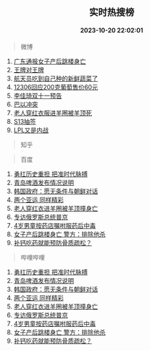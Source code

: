 <div align="center"><h2>实时热搜榜</h2><h4>2023-10-20 22:02:01</h4></div>

> 微博  

1. [广东通报女子产后跳楼身亡](https://s.weibo.com/weibo?q=%23%E5%B9%BF%E4%B8%9C%E9%80%9A%E6%8A%A5%E5%A5%B3%E5%AD%90%E4%BA%A7%E5%90%8E%E8%B7%B3%E6%A5%BC%E8%BA%AB%E4%BA%A1%23&t=31&band_rank=1&Refer=top)<br />
2. [王牌对王牌](https://s.weibo.com/weibo?q=%E7%8E%8B%E7%89%8C%E5%AF%B9%E7%8E%8B%E7%89%8C&t=31&band_rank=2&Refer=top)<br />
3. [航天员吃到自己种的新鲜蔬菜了](https://s.weibo.com/weibo?q=%23%E8%88%AA%E5%A4%A9%E5%91%98%E5%90%83%E5%88%B0%E8%87%AA%E5%B7%B1%E7%A7%8D%E7%9A%84%E6%96%B0%E9%B2%9C%E8%94%AC%E8%8F%9C%E4%BA%86%23&t=31&band_rank=3&Refer=top)<br />
4. [12306回应200克葡萄售价60元](https://s.weibo.com/weibo?q=%2312306%E5%9B%9E%E5%BA%94200%E5%85%8B%E8%91%A1%E8%90%84%E5%94%AE%E4%BB%B760%E5%85%83%23&t=31&band_rank=4&Refer=top)<br />
5. [李佳琦双十一预告](https://s.weibo.com/weibo?q=%E6%9D%8E%E4%BD%B3%E7%90%A6%E5%8F%8C%E5%8D%81%E4%B8%80%E9%A2%84%E5%91%8A&t=31&band_rank=5&Refer=top)<br />
6. [巴以冲突](https://s.weibo.com/weibo?q=%23%E5%B7%B4%E4%BB%A5%E5%86%B2%E7%AA%81%23&t=31&band_rank=6&Refer=top)<br />
7. [老人穿红衣服进羊圈被羊顶死](https://s.weibo.com/weibo?q=%23%E8%80%81%E4%BA%BA%E7%A9%BF%E7%BA%A2%E8%A1%A3%E6%9C%8D%E8%BF%9B%E7%BE%8A%E5%9C%88%E8%A2%AB%E7%BE%8A%E9%A1%B6%E6%AD%BB%23&t=31&band_rank=7&Refer=top)<br />
8. [S13抽签](https://s.weibo.com/weibo?q=S13%E6%8A%BD%E7%AD%BE&t=31&band_rank=8&Refer=top)<br />
9. [LPL又是内战](https://s.weibo.com/weibo?q=%23LPL%E5%8F%88%E6%98%AF%E5%86%85%E6%88%98%23&t=31&band_rank=9&Refer=top)<br />

> 知乎  


> 百度  

1. [勇扛历史重担 把准时代脉搏](https://www.baidu.com/s?wd=%E5%8B%87%E6%89%9B%E5%8E%86%E5%8F%B2%E9%87%8D%E6%8B%85+%E6%8A%8A%E5%87%86%E6%97%B6%E4%BB%A3%E8%84%89%E6%90%8F&sa=fyb_news&rsv_dl=fyb_news)<br />
2. [青岛啤酒发布情况说明](https://www.baidu.com/s?wd=%E9%9D%92%E5%B2%9B%E5%95%A4%E9%85%92%E5%8F%91%E5%B8%83%E6%83%85%E5%86%B5%E8%AF%B4%E6%98%8E&sa=fyb_news&rsv_dl=fyb_news)<br />
3. [韩国政府：愿无条件与朝鲜对话](https://www.baidu.com/s?wd=%E9%9F%A9%E5%9B%BD%E6%94%BF%E5%BA%9C%EF%BC%9A%E6%84%BF%E6%97%A0%E6%9D%A1%E4%BB%B6%E4%B8%8E%E6%9C%9D%E9%B2%9C%E5%AF%B9%E8%AF%9D&sa=fyb_news&rsv_dl=fyb_news)<br />
4. [两个亚运 同样精彩](https://www.baidu.com/s?wd=%E4%B8%A4%E4%B8%AA%E4%BA%9A%E8%BF%90+%E5%90%8C%E6%A0%B7%E7%B2%BE%E5%BD%A9&sa=fyb_news&rsv_dl=fyb_news)<br />
5. [老人穿红衣进羊圈被羊顶撞身亡](https://www.baidu.com/s?wd=%E8%80%81%E4%BA%BA%E7%A9%BF%E7%BA%A2%E8%A1%A3%E8%BF%9B%E7%BE%8A%E5%9C%88%E8%A2%AB%E7%BE%8A%E9%A1%B6%E6%92%9E%E8%BA%AB%E4%BA%A1&sa=fyb_news&rsv_dl=fyb_news)<br />
6. [专访俄罗斯总统普京](https://www.baidu.com/s?wd=%E4%B8%93%E8%AE%BF%E4%BF%84%E7%BD%97%E6%96%AF%E6%80%BB%E7%BB%9F%E6%99%AE%E4%BA%AC&sa=fyb_news&rsv_dl=fyb_news)<br />
7. [4岁男童按药店嘱咐服药后中毒](https://www.baidu.com/s?wd=4%E5%B2%81%E7%94%B7%E7%AB%A5%E6%8C%89%E8%8D%AF%E5%BA%97%E5%98%B1%E5%92%90%E6%9C%8D%E8%8D%AF%E5%90%8E%E4%B8%AD%E6%AF%92&sa=fyb_news&rsv_dl=fyb_news)<br />
8. [女子产后跳楼身亡 警方：排除他杀](https://www.baidu.com/s?wd=%E5%A5%B3%E5%AD%90%E4%BA%A7%E5%90%8E%E8%B7%B3%E6%A5%BC%E8%BA%AB%E4%BA%A1+%E8%AD%A6%E6%96%B9%EF%BC%9A%E6%8E%92%E9%99%A4%E4%BB%96%E6%9D%80&sa=fyb_news&rsv_dl=fyb_news)<br />
9. [补钙吃药就能预防骨质疏松？](https://www.baidu.com/s?wd=%E8%A1%A5%E9%92%99%E5%90%83%E8%8D%AF%E5%B0%B1%E8%83%BD%E9%A2%84%E9%98%B2%E9%AA%A8%E8%B4%A8%E7%96%8F%E6%9D%BE%EF%BC%9F&sa=fyb_news&rsv_dl=fyb_news)<br />

> 哔哩哔哩  

1. [勇扛历史重担 把准时代脉搏](https://www.baidu.com/s?wd=%E5%8B%87%E6%89%9B%E5%8E%86%E5%8F%B2%E9%87%8D%E6%8B%85+%E6%8A%8A%E5%87%86%E6%97%B6%E4%BB%A3%E8%84%89%E6%90%8F&sa=fyb_news&rsv_dl=fyb_news)<br />
2. [青岛啤酒发布情况说明](https://www.baidu.com/s?wd=%E9%9D%92%E5%B2%9B%E5%95%A4%E9%85%92%E5%8F%91%E5%B8%83%E6%83%85%E5%86%B5%E8%AF%B4%E6%98%8E&sa=fyb_news&rsv_dl=fyb_news)<br />
3. [韩国政府：愿无条件与朝鲜对话](https://www.baidu.com/s?wd=%E9%9F%A9%E5%9B%BD%E6%94%BF%E5%BA%9C%EF%BC%9A%E6%84%BF%E6%97%A0%E6%9D%A1%E4%BB%B6%E4%B8%8E%E6%9C%9D%E9%B2%9C%E5%AF%B9%E8%AF%9D&sa=fyb_news&rsv_dl=fyb_news)<br />
4. [两个亚运 同样精彩](https://www.baidu.com/s?wd=%E4%B8%A4%E4%B8%AA%E4%BA%9A%E8%BF%90+%E5%90%8C%E6%A0%B7%E7%B2%BE%E5%BD%A9&sa=fyb_news&rsv_dl=fyb_news)<br />
5. [老人穿红衣进羊圈被羊顶撞身亡](https://www.baidu.com/s?wd=%E8%80%81%E4%BA%BA%E7%A9%BF%E7%BA%A2%E8%A1%A3%E8%BF%9B%E7%BE%8A%E5%9C%88%E8%A2%AB%E7%BE%8A%E9%A1%B6%E6%92%9E%E8%BA%AB%E4%BA%A1&sa=fyb_news&rsv_dl=fyb_news)<br />
6. [专访俄罗斯总统普京](https://www.baidu.com/s?wd=%E4%B8%93%E8%AE%BF%E4%BF%84%E7%BD%97%E6%96%AF%E6%80%BB%E7%BB%9F%E6%99%AE%E4%BA%AC&sa=fyb_news&rsv_dl=fyb_news)<br />
7. [4岁男童按药店嘱咐服药后中毒](https://www.baidu.com/s?wd=4%E5%B2%81%E7%94%B7%E7%AB%A5%E6%8C%89%E8%8D%AF%E5%BA%97%E5%98%B1%E5%92%90%E6%9C%8D%E8%8D%AF%E5%90%8E%E4%B8%AD%E6%AF%92&sa=fyb_news&rsv_dl=fyb_news)<br />
8. [女子产后跳楼身亡 警方：排除他杀](https://www.baidu.com/s?wd=%E5%A5%B3%E5%AD%90%E4%BA%A7%E5%90%8E%E8%B7%B3%E6%A5%BC%E8%BA%AB%E4%BA%A1+%E8%AD%A6%E6%96%B9%EF%BC%9A%E6%8E%92%E9%99%A4%E4%BB%96%E6%9D%80&sa=fyb_news&rsv_dl=fyb_news)<br />
9. [补钙吃药就能预防骨质疏松？](https://www.baidu.com/s?wd=%E8%A1%A5%E9%92%99%E5%90%83%E8%8D%AF%E5%B0%B1%E8%83%BD%E9%A2%84%E9%98%B2%E9%AA%A8%E8%B4%A8%E7%96%8F%E6%9D%BE%EF%BC%9F&sa=fyb_news&rsv_dl=fyb_news)<br />
